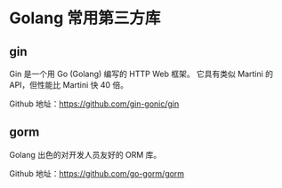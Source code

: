 # Golang 常用第三方库

## gin

Gin 是一个用 Go (Golang) 编写的 HTTP Web 框架。 它具有类似 Martini 的 API，但性能比 Martini 快 40 倍。

Github 地址：https://github.com/gin-gonic/gin

## gorm

Golang 出色的对开发人员友好的 ORM 库。

Github 地址：https://github.com/go-gorm/gorm
